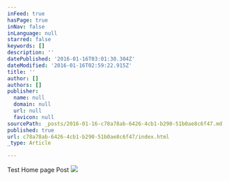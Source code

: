 ```yaml
---
inFeed: true
hasPage: true
inNav: false
inLanguage: null
starred: false
keywords: []
description: ''
datePublished: '2016-01-16T03:01:30.304Z'
dateModified: '2016-01-16T02:59:22.915Z'
title: ''
author: []
authors: []
publisher:
  name: null
  domain: null
  url: null
  favicon: null
sourcePath: _posts/2016-01-16-c78a78ab-6426-4cb1-b290-51b0ae8c6f47.md
published: true
url: c78a78ab-6426-4cb1-b290-51b0ae8c6f47/index.html
_type: Article

---
```

Test Home page Post
![](https://the-grid-user-content.s3-us-west-2.amazonaws.com/f5bb49c5-8ebd-4579-8f34-68e36a3ed96d.jpg)